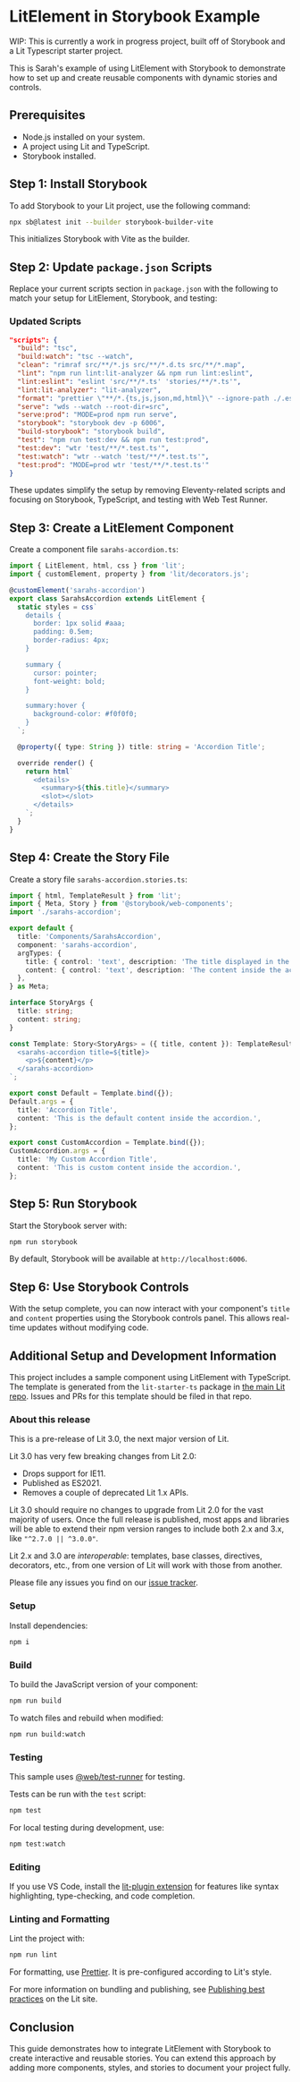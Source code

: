 # LitElement in Storybook Example

WIP: This is currently a work in progress project, built off of Storybook and a Lit Typescript starter project.

This is Sarah's example of using LitElement with Storybook to demonstrate how to set up and create reusable components with dynamic stories and controls.

## Prerequisites

- Node.js installed on your system.
- A project using Lit and TypeScript.
- Storybook installed.

## Step 1: Install Storybook

To add Storybook to your Lit project, use the following command:

```bash
npx sb@latest init --builder storybook-builder-vite
```

This initializes Storybook with Vite as the builder.

## Step 2: Update `package.json` Scripts

Replace your current scripts section in `package.json` with the following to match your setup for LitElement, Storybook, and testing:

### Updated Scripts
```json
"scripts": {
  "build": "tsc",
  "build:watch": "tsc --watch",
  "clean": "rimraf src/**/*.js src/**/*.d.ts src/**/*.map",
  "lint": "npm run lint:lit-analyzer && npm run lint:eslint",
  "lint:eslint": "eslint 'src/**/*.ts' 'stories/**/*.ts'",
  "lint:lit-analyzer": "lit-analyzer",
  "format": "prettier \"**/*.{ts,js,json,md,html}\" --ignore-path ./.eslintignore --write",
  "serve": "wds --watch --root-dir=src",
  "serve:prod": "MODE=prod npm run serve",
  "storybook": "storybook dev -p 6006",
  "build-storybook": "storybook build",
  "test": "npm run test:dev && npm run test:prod",
  "test:dev": "wtr 'test/**/*.test.ts'",
  "test:watch": "wtr --watch 'test/**/*.test.ts'",
  "test:prod": "MODE=prod wtr 'test/**/*.test.ts'"
}
```

These updates simplify the setup by removing Eleventy-related scripts and focusing on Storybook, TypeScript, and testing with Web Test Runner.

## Step 3: Create a LitElement Component

Create a component file `sarahs-accordion.ts`:

```typescript
import { LitElement, html, css } from 'lit';
import { customElement, property } from 'lit/decorators.js';

@customElement('sarahs-accordion')
export class SarahsAccordion extends LitElement {
  static styles = css`
    details {
      border: 1px solid #aaa;
      padding: 0.5em;
      border-radius: 4px;
    }

    summary {
      cursor: pointer;
      font-weight: bold;
    }

    summary:hover {
      background-color: #f0f0f0;
    }
  `;

  @property({ type: String }) title: string = 'Accordion Title';

  override render() {
    return html`
      <details>
        <summary>${this.title}</summary>
        <slot></slot>
      </details>
    `;
  }
}
```

## Step 4: Create the Story File

Create a story file `sarahs-accordion.stories.ts`:

```typescript
import { html, TemplateResult } from 'lit';
import { Meta, Story } from '@storybook/web-components';
import './sarahs-accordion';

export default {
  title: 'Components/SarahsAccordion',
  component: 'sarahs-accordion',
  argTypes: {
    title: { control: 'text', description: 'The title displayed in the summary.' },
    content: { control: 'text', description: 'The content inside the accordion.' },
  },
} as Meta;

interface StoryArgs {
  title: string;
  content: string;
}

const Template: Story<StoryArgs> = ({ title, content }): TemplateResult => html`
  <sarahs-accordion title=${title}>
    <p>${content}</p>
  </sarahs-accordion>
`;

export const Default = Template.bind({});
Default.args = {
  title: 'Accordion Title',
  content: 'This is the default content inside the accordion.',
};

export const CustomAccordion = Template.bind({});
CustomAccordion.args = {
  title: 'My Custom Accordion Title',
  content: 'This is custom content inside the accordion.',
};
```

## Step 5: Run Storybook

Start the Storybook server with:

```bash
npm run storybook
```

By default, Storybook will be available at `http://localhost:6006`.

## Step 6: Use Storybook Controls

With the setup complete, you can now interact with your component's `title` and `content` properties using the Storybook controls panel. This allows real-time updates without modifying code.

## Additional Setup and Development Information

This project includes a sample component using LitElement with TypeScript. The template is generated from the `lit-starter-ts` package in [the main Lit repo](https://github.com/lit/lit). Issues and PRs for this template should be filed in that repo.

### About this release

This is a pre-release of Lit 3.0, the next major version of Lit.

Lit 3.0 has very few breaking changes from Lit 2.0:

- Drops support for IE11.
- Published as ES2021.
- Removes a couple of deprecated Lit 1.x APIs.

Lit 3.0 should require no changes to upgrade from Lit 2.0 for the vast majority of users. Once the full release is published, most apps and libraries will be able to extend their npm version ranges to include both 2.x and 3.x, like `"^2.7.0 || ^3.0.0"`.

Lit 2.x and 3.0 are *interoperable*: templates, base classes, directives, decorators, etc., from one version of Lit will work with those from another.

Please file any issues you find on our [issue tracker](https://github.com/lit/lit/issues).

### Setup

Install dependencies:

```bash
npm i
```

### Build

To build the JavaScript version of your component:

```bash
npm run build
```

To watch files and rebuild when modified:

```bash
npm run build:watch
```

### Testing

This sample uses [@web/test-runner](https://www.npmjs.com/package/@web/test-runner) for testing.

Tests can be run with the `test` script:

```bash
npm test
```

For local testing during development, use:

```bash
npm test:watch
```

### Editing

If you use VS Code, install the [lit-plugin extension](https://marketplace.visualstudio.com/items?itemName=runem.lit-plugin) for features like syntax highlighting, type-checking, and code completion.

### Linting and Formatting

Lint the project with:

```bash
npm run lint
```

For formatting, use [Prettier](https://prettier.io/). It is pre-configured according to Lit's style.

For more information on bundling and publishing, see [Publishing best practices](https://lit.dev/docs/tools/publishing/) on the Lit site.

## Conclusion

This guide demonstrates how to integrate LitElement with Storybook to create interactive and reusable stories. You can extend this approach by adding more components, styles, and stories to document your project fully.
